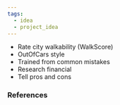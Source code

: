 ```yaml
---
tags:
  - idea
  - project_idea
---
```

- Rate city walkability (WalkScore)  
- OutOfCars style  
- Trained from common mistakes  
- Research financial  
- Tell pros and cons
### References
[^1]: 
[^2]: 